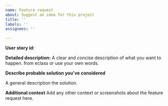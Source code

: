 ```yaml
---
name: Feature request
about: Suggest an idea for this project
title: ''
labels: ''
assignees: ''

---
```


**User story id:**

**Detailed description:**
A clear and concise description of what you want to happen. from eclass or use your own words.

**Describe probable solution you've considered**	
 
A general description the solution.

**Additional context**
Add any other context or screenshots about the feature request here.
